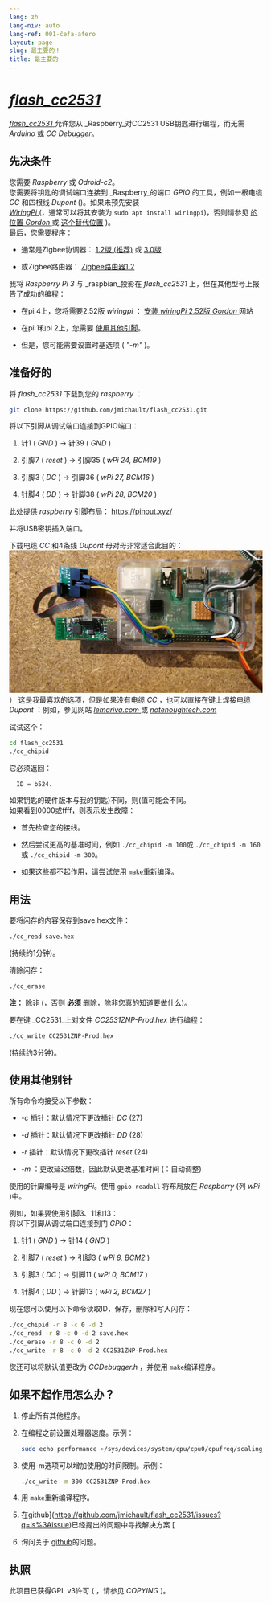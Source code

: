 ```yaml
---
lang: zh
lang-niv: auto
lang-ref: 001-ĉefa-afero
layout: page
slug: 最主要的！
title: 最主要的
---
```


# [ _flash\_cc2531_ ](https://github.com/jmichault/flash_cc2531)
 [ _flash\_cc2531_ ](https://github.com/jmichault/flash_cc2531) 允许您从 _Raspberry_对CC2531 USB钥匙进行编程，而无需 _Arduino_ 或 _CC Debugger_。

## 先决条件
您需要 _Raspberry_ 或 _Odroid-c2_。  
您需要将钥匙的调试端口连接到 _Raspberry_的端口 _GPIO_ 的工具，例如一根电缆 _CC_ 和四根线 _Dupont_ ()。如果未预先安装   
[ _WiringPi_ ](http://wiringpi.com/)  \(，通常可以将其安装为 `sudo apt install wiringpi`)，否则请参见 [的位置 _Gordon_ ](http://wiringpi.com/) 或 [这个替代位置](https://github.com/WiringPi/WiringPi) \)。  
最后，您需要程序：

* 通常是Zigbee协调器： [ 1.2版 (推荐)](https://github.com/Koenkk/Z-Stack-firmware/raw/master/coordinator/Z-Stack_Home_1.2/bin/default/) 或 [3.0版](https://github.com/Koenkk/Z-Stack-firmware/tree/master/coordinator/Z-Stack_3.0.x/bin)


* 或Zigbee路由器： [Zigbee路由器1.2](https://github.com/Koenkk/Z-Stack-firmware/tree/master/router/CC2531/bin)



我将 _Raspberry Pi 3_ 与 _raspbian_投影在 _flash\_cc2531_ 上，但在其他型号上报告了成功的编程：

 * 在pi 4上，您将需要2.52版 _wiringpi_ ：  [安装 _wiringPi_ 2.52版 _Gordon_ ](http://wiringpi.com/wiringpi-updated-to-2-52-for-the-raspberry-pi-4b/)网站


 * 在pi 1和pi 2上，您需要 [使用其他引脚](#uzi_aliajn_pinglojn)。


 * 但是，您可能需要设置时基选项 ( _"-m"_ )。



## 准备好的

将 _flash\_cc2531_ 下载到您的 _raspberry_ ：
```bash
git clone https://github.com/jmichault/flash_cc2531.git
```

将以下引脚从调试端口连接到GPIO端口：

 1. 针1 ( _GND_ ) -> 针39 ( _GND_ )


 2. 引脚7 ( _reset_ ) -> 引脚35 ( _wPi 24, BCM19_ )


 3. 引脚3 ( _DC_ ) -> 引脚36 ( _wPi 27, BCM16_ )


 4. 针脚4 ( _DD_ ) -> 针脚38 ( _wPi 28, BCM20_ )



此处提供 _raspberry_ 引脚布局： <https://pinout.xyz/>

并将USB密钥插入端口。

下载电缆 _CC_ 和4条线 _Dupont_ 母对母非常适合此目的：
![按键照片和 _raspberry_ ](https://github.com/jmichault/files/raw/master/Raspberry-CC2531.jpg)）
这是我最喜欢的选项，但是如果没有电缆 _CC_ ，也可以直接在键上焊接电缆 _Dupont_ ：例如，参见网站 [ _lemariva.com_ ](https://lemariva.com/blog/2019/08/zigbee-flashing-cc2531-using-raspberry-pi-without-cc-debugger) 或 [ _notenoughtech.com_ ](https://notenoughtech.com/home-automation/flashing-cc2531-without-cc-debugger )


试试这个：
```bash
cd flash_cc2531
./cc_chipid
```
它必须返回：
```
  ID = b524.
```
如果钥匙的硬件版本与我的钥匙)不同，则(值可能会不同。  
如果看到0000或ffff，则表示发生故障：

 * 首先检查您的接线。


 * 然后尝试更高的基准时间，例如 `./cc_chipid -m 100`或 `./cc_chipid -m 160` 或 `./cc_chipid -m 300`。


 * 如果这些都不起作用，请尝试使用 `make`重新编译。



## 用法
要将闪存的内容保存到save.hex文件：
```bash
./cc_read save.hex
```
(持续约1分钟)。

清除闪存：
```bash
./cc_erase
```
**注：** 除非 (，否则 **必须** 删除，除非您真的知道要做什么)。

要在键 _CC2531_上对文件 _CC2531ZNP-Prod.hex_ 进行编程：
```bash
./cc_write CC2531ZNP-Prod.hex
```
(持续约3分钟)。

<a id="uzi_aliajn_pinglojn"></a>

## 使用其他别针

所有命令均接受以下参数：

 * _-c_ 插针：默认情况下更改插针 _DC_ (27)


 * _-d_ 插针：默认情况下更改插针 _DD_ (28)


 * _-r_ 插针：默认情况下更改插针 _reset_ (24)


 * _-m_ ：更改延迟倍数，因此默认更改基准时间 (：自动调整)



使用的针脚编号是 _wiringPi_。使用 `gpio readall` 将布局放在 _Raspberry_ (列 _wPi_ )中。

例如，如果要使用引脚3、11和13：  
将以下引脚从调试端口连接到门 _GPIO_：

 1. 针1 ( _GND_ ) -> 针14 ( _GND_ )


 2. 引脚7 ( _reset_ ) -> 引脚3 ( _wPi 8, BCM2_ )


 3. 引脚3 ( _DC_ ) -> 引脚11 ( _wPi 0, BCM17_ )


 4. 针脚4 ( _DD_ ) -> 针脚13 ( _wPi 2, BCM27_ )



现在您可以使用以下命令读取ID，保存，删除和写入闪存：
```bash
./cc_chipid -r 8 -c 0 -d 2
./cc_read -r 8 -c 0 -d 2 save.hex
./cc_erase -r 8 -c 0 -d 2
./cc_write -r 8 -c 0 -d 2 CC2531ZNP-Prod.hex
```

您还可以将默认值更改为 _CCDebugger.h_ ，并使用 `make`编译程序。

## 如果不起作用怎么办？

1. 停止所有其他程序。


2. 在编程之前设置处理器速度。示例：



   ```bash
   sudo echo performance >/sys/devices/system/cpu/cpu0/cpufreq/scaling_governor
   ```
3. 使用-m选项可以增加使用的时间限制。示例：



   ```bash
   ./cc_write -m 300 CC2531ZNP-Prod.hex
   ```
4. 用 `make`重新编译程序。



5. 在github](https://github.com/jmichault/flash_cc2531/issues?q=is%3Aissue)已经提出的问题中寻找解决方案 [



6. 询问关于 [github](https://github.com/jmichault/flash_cc2531/issues/new/choose)的问题。



## 执照

此项目已获得GPL v3许可 ( ，请参见 _COPYING_ )。
